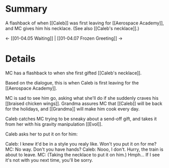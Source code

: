 # Summary
A flashback of when [[Caleb]] was first leaving for [[Aerospace Academy]], and MC gives him his necklace. (See also [[Caleb's necklace]].)

← [[01-04.05 Waiting]] | [[01-04.07 Frozen Greeting]] →
# Details
MC has a flashback to when she first gifted [[Caleb's necklace]].

Based on the dialogue, this is when Caleb is first leaving for the [[Aerospace Academy]].

MC is sad to see him go, asking what she'll do if she suddenly craves his [[braised chicken wings]]. Grandma assures MC that [[Caleb]] will be back for the holidays, and [[Grandma]] will make him cook every day.

Caleb catches MC trying to be sneaky about a send-off gift, and takes it from her with his gravity manipulation [[Evol]].

Caleb asks her to put it on for him:

Caleb: I knew it'd be in a style you realy like. Won't you put it on for me?
MC: No way. Don't you have hands?
Caleb: Nooo, I don't. Hurry, the train is about to leave.
MC: (Taking the necklace to put it on him.) Hmph... If I see it's not with you next time, you'll be sorry.